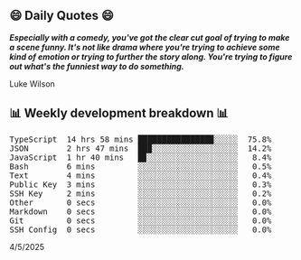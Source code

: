 ## 😄 Daily Quotes 😄

_**Especially with a comedy, you've got the clear cut goal of trying to make a scene funny. It's not like drama where you're trying to achieve some kind of emotion or trying to further the story along. You're trying to figure out what's the funniest way to do something.**_

Luke Wilson



## 📊 Weekly development breakdown 📊

<pre>TypeScript  14 hrs 58 mins ███████████████▉░░░░░  75.8%
JSON        2 hrs 47 mins  ██▉░░░░░░░░░░░░░░░░░░  14.2%
JavaScript  1 hr 40 mins   █▊░░░░░░░░░░░░░░░░░░░   8.4%
Bash        6 mins         ░░░░░░░░░░░░░░░░░░░░░   0.5%
Text        4 mins         ░░░░░░░░░░░░░░░░░░░░░   0.4%
Public Key  3 mins         ░░░░░░░░░░░░░░░░░░░░░   0.3%
SSH Key     2 mins         ░░░░░░░░░░░░░░░░░░░░░   0.2%
Other       0 secs         ░░░░░░░░░░░░░░░░░░░░░   0.0%
Markdown    0 secs         ░░░░░░░░░░░░░░░░░░░░░   0.0%
Git         0 secs         ░░░░░░░░░░░░░░░░░░░░░   0.0%
SSH Config  0 secs         ░░░░░░░░░░░░░░░░░░░░░   0.0%</pre>

4/5/2025